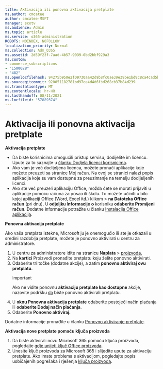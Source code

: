 ```yaml
---
title: Aktivacija ili ponovna aktivacija pretplate
ms.author: cmcatee
author: cmcatee-MSFT
manager: scotv
ms.audience: Admin
ms.topic: article
ms.service: o365-administration
ROBOTS: NOINDEX, NOFOLLOW
localization_priority: Normal
ms.collection: Adm_O365
ms.assetid: 2d59f23f-7aad-4b57-9039-0bd2bbf929a3
ms.custom:
- commerce_subscriptions
- "1500028"
- "482"
ms.openlocfilehash: 94275b950e2f09730aa42d9b8fc0ae39e39be1bd9c8ca4cad5b20926b263fca2
ms.sourcegitcommit: 920051182781bd97ce4d4d6fbd268cb37b84d239
ms.translationtype: MT
ms.contentlocale: hr-HR
ms.lasthandoff: 08/11/2021
ms.locfileid: "57889374"
---
```

# <a name="activate-or-reactivate-a-subscription"></a>Aktivacija ili ponovna aktivacija pretplate

**Aktivacija pretplate**

- Da biste korisnicima omogućili pristup servisu, dodijelite im licencu. Upute za to saznajte u [članku Dodjela licenci korisnicima](https://docs.microsoft.com/microsoft-365/admin/manage/assign-licenses-to-users).
- Ako vam je već dodijeljena licenca, možete pronaći aplikacije koje možete preuzeti sa stranice [Moj račun](https://portal.office.com/account/#installs). Na ovoj se stranici nalazi popis aplikacija koje su vam dostupne za preuzimanje na temelju dodijeljenih licenci.
- Ako ste već preuzeli aplikaciju Office, možda ćete se morati prijaviti u aplikacije pomoću računa za posao ili školu. To možete učiniti u bilo kojoj aplikaciji Office (Word, Excel itd.) klikom   >  **na Datoteka Office račun** (pri dnu). U **odjeljku Informacije o** korisniku **odaberite Promijeni račun**. Dodatne informacije potražite u članku [Instalacija Office aplikacija](https://docs.microsoft.com/microsoft-365/admin/setup/install-applications).

**Ponovna aktivacija pretplate**

Ako vaša pretplata istekne, Microsoft ju je onemogućio ili ste je otkazali u sredini razdoblja pretplate, možete je ponovno aktivirati u centru za administratore.
  
1. U centru za administratore idite na stranicu **Naplata**  >  [proizvoda.](https://go.microsoft.com/fwlink/p/?linkid=842054)
2. Na **kartici** Proizvodi pronađite pretplatu koju želite ponovno aktivirati.
3. Odaberite tri točke (dodatne akcije), a zatim **ponovno aktiviraj ovu pretplatu.**
    > [!IMPORTANT]
    > Ako ne vidite ponovnu **aktivaciju pretplate kao dostupne** akcije, nazovite podršku [da](https://go.microsoft.com/fwlink/p/?linkid=518322) biste ponovno aktivirali pretplatu.
4. U **oknu Ponovna aktivacija pretplate** odaberite postojeći način plaćanja ili **odaberite Dodaj način plaćanja**.
5. Odaberite **Ponovno aktiviraj**.

Dodatne informacije pronađite u članku [Ponovno aktiviranje pretplate](https://docs.microsoft.com/microsoft-365/commerce/subscriptions/reactivate-your-subscription).

**Aktivacija nove pretplate pomoću ključa proizvoda**

1. Da biste aktivirali novu Microsoft 365 pomoću ključa proizvoda, pogledajte [gdje unijeti ključ Office proizvoda](https://support.office.com/article/where-to-enter-your-office-product-key-0a82e5ae-739e-4b92-a6f4-2ec780c185db).
2. Unesite ključ proizvoda za Microsoft 365 i slijedite upute za aktivaciju pretplate. Ako imate problema s aktivacijom, pogledajte popis uobičajenih pogrešaka i rješenja [ključa proizvoda](https://docs.microsoft.com/microsoft-365/commerce/product-key-errors-and-solutions).